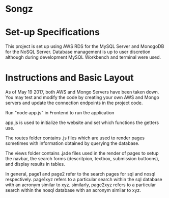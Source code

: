 # Songz

# Set-up Specifications

This project is set up using AWS RDS for the MySQL Server and MonogoDB for the NoSQL Server. Database management is up to user discretion although during development MySQL Workbench and terminal were used. 

# Instructions and Basic Layout
As of May 19 2017, both AWS and Mongo Servers have been taken down. You may test and modify the code by creating your own AWS and Mongo servers and update the connection endpoints in the project code.

Run "node app.js" in Frontend to run the application

app.js is used to initialize the website and set which functions the getters use.

The routes folder contains .js files which are used to render pages sometimes with information obtained by querying the database.

The views folder contains .jade files used in the render of pages to setup the navbar, the search forms (descritpion, textbox, submission buttoons), and display results in tables.

In general, page1 and page2 refer to the search pages for sql and nosql respectively. page1xyz refers to a particular search within the sql database with an acronym similar to xyz. similarly, page2xyz refers to a particular search within the nosql database with an acronym similar to xyz.

